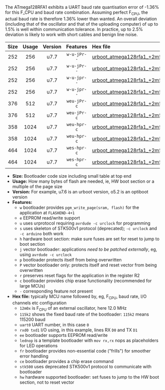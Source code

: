 The ATmega128RFA1 exhibits a UART baud rate quantisation error of -1.36% for this F_CPU and baud rate combination. Assuming perfect F<sub>CPU</sub>, the actual baud rate is therefore 1.36% lower than wanted. An overall deviation (including that of the oscillator and that of the uploading computer) of up to 1.5% is well within communication tolerance. In practice, up to 2.5% deviation is likely to work with short cables and benign line noise.

|Size|Usage|Version|Features|Hex file|
|:-:|:-:|:-:|:-:|:--|
|252|256|u7.7|`w-u-jPr--`|[urboot_atmega128rfa1_+2m5x_+++4k8_uart0_rxe0_txe1_lednop.hex](https://raw.githubusercontent.com/stefanrueger/urboot.hex/main/mcus/atmega128rfa1/external_oscillator/fcpu_+2m5x/br_+++4k8/urboot_atmega128rfa1_+2m5x_+++4k8_uart0_rxe0_txe1_lednop.hex)|
|252|256|u7.7|`w-u-jPr--`|[urboot_atmega128rfa1_+2m5x_+++4k8_uart1_rxd2_txd3_lednop.hex](https://raw.githubusercontent.com/stefanrueger/urboot.hex/main/mcus/atmega128rfa1/external_oscillator/fcpu_+2m5x/br_+++4k8/urboot_atmega128rfa1_+2m5x_+++4k8_uart1_rxd2_txd3_lednop.hex)|
|252|256|u7.7|`w-u-jpr--`|[urboot_atmega128rfa1_+2m5x_+++4k8_uart0_rxe0_txe1_lednop_fr.hex](https://raw.githubusercontent.com/stefanrueger/urboot.hex/main/mcus/atmega128rfa1/external_oscillator/fcpu_+2m5x/br_+++4k8/urboot_atmega128rfa1_+2m5x_+++4k8_uart0_rxe0_txe1_lednop_fr.hex)|
|252|256|u7.7|`w-u-jpr--`|[urboot_atmega128rfa1_+2m5x_+++4k8_uart1_rxd2_txd3_lednop_fr.hex](https://raw.githubusercontent.com/stefanrueger/urboot.hex/main/mcus/atmega128rfa1/external_oscillator/fcpu_+2m5x/br_+++4k8/urboot_atmega128rfa1_+2m5x_+++4k8_uart1_rxd2_txd3_lednop_fr.hex)|
|376|512|u7.7|`weu-jPr-c`|[urboot_atmega128rfa1_+2m5x_+++4k8_uart0_rxe0_txe1_ee_lednop_fr_ce.hex](https://raw.githubusercontent.com/stefanrueger/urboot.hex/main/mcus/atmega128rfa1/external_oscillator/fcpu_+2m5x/br_+++4k8/urboot_atmega128rfa1_+2m5x_+++4k8_uart0_rxe0_txe1_ee_lednop_fr_ce.hex)|
|376|512|u7.7|`weu-jPr-c`|[urboot_atmega128rfa1_+2m5x_+++4k8_uart1_rxd2_txd3_ee_lednop_fr_ce.hex](https://raw.githubusercontent.com/stefanrueger/urboot.hex/main/mcus/atmega128rfa1/external_oscillator/fcpu_+2m5x/br_+++4k8/urboot_atmega128rfa1_+2m5x_+++4k8_uart1_rxd2_txd3_ee_lednop_fr_ce.hex)|
|358|1024|u7.7|`weu-hpr-c`|[urboot_atmega128rfa1_+2m5x_+++4k8_uart0_rxe0_txe1_ee_lednop_fr_ce_hw.hex](https://raw.githubusercontent.com/stefanrueger/urboot.hex/main/mcus/atmega128rfa1/external_oscillator/fcpu_+2m5x/br_+++4k8/urboot_atmega128rfa1_+2m5x_+++4k8_uart0_rxe0_txe1_ee_lednop_fr_ce_hw.hex)|
|358|1024|u7.7|`weu-hpr-c`|[urboot_atmega128rfa1_+2m5x_+++4k8_uart1_rxd2_txd3_ee_lednop_fr_ce_hw.hex](https://raw.githubusercontent.com/stefanrueger/urboot.hex/main/mcus/atmega128rfa1/external_oscillator/fcpu_+2m5x/br_+++4k8/urboot_atmega128rfa1_+2m5x_+++4k8_uart1_rxd2_txd3_ee_lednop_fr_ce_hw.hex)|
|464|1024|u7.7|`wes-hpr-c`|[urboot_atmega128rfa1_+2m5x_+++4k8_uart0_rxe0_txe1_ee_lednop_fr_ce_stk500_hw.hex](https://raw.githubusercontent.com/stefanrueger/urboot.hex/main/mcus/atmega128rfa1/external_oscillator/fcpu_+2m5x/br_+++4k8/urboot_atmega128rfa1_+2m5x_+++4k8_uart0_rxe0_txe1_ee_lednop_fr_ce_stk500_hw.hex)|
|464|1024|u7.7|`wes-hpr-c`|[urboot_atmega128rfa1_+2m5x_+++4k8_uart1_rxd2_txd3_ee_lednop_fr_ce_stk500_hw.hex](https://raw.githubusercontent.com/stefanrueger/urboot.hex/main/mcus/atmega128rfa1/external_oscillator/fcpu_+2m5x/br_+++4k8/urboot_atmega128rfa1_+2m5x_+++4k8_uart1_rxd2_txd3_ee_lednop_fr_ce_stk500_hw.hex)|

- **Size:** Bootloader code size including small table at top end
- **Usage:** How many bytes of flash are needed, ie, HW boot section or a multiple of the page size
- **Version:** For example, u7.6 is an urboot version, o5.2 is an optiboot version
- **Features:**
  + `w` bootloader provides `pgm_write_page(sram, flash)` for the application at `FLASHEND-4+1`
  + `e` EEPROM read/write support
  + `u` uses urprotocol requiring `avrdude -c urclock` for programming
  + `s` uses skeleton of STK500v1 protocol (deprecated); `-c urclock` and `-c arduino` both work
  + `h` hardware boot section: make sure fuses are set for reset to jump to boot section
  + `j` vector bootloader: applications *need to be patched externally*, eg, using `avrdude -c urclock`
  + `p` bootloader protects itself from being overwritten
  + `P` vector bootloader only: protects itself and reset vector from being overwritten
  + `r` preserves reset flags for the application in the register R2
  + `c` bootloader provides chip erase functionality (recommended for large MCUs)
  + `-` corresponding feature not present
- **Hex file:** typically MCU name followed by, eg, F<sub>CPU</sub>, baud rate, I/O channels etc configuration
  + `12m0x` is F<sub>CPU</sub> of an external oscillator, here 12.0 MHz
  + `115k2` shows the fixed baud rate of the bootloader: `115k2` means 115200 baud
  + `uart0` UART number, in this case `0`
  + `rxd0 txd1` I/O using, in this example, lines RX `D0` and TX `D1`
  + `ee` bootloader supports EEPROM read/write
  + `lednop` is a template bootloader with `mov rx,rx` nops as placeholders for LED operations
  + `fr` bootloader provides non-essential code ("frills") for smoother error handling
  + `ce` bootloader provides a chip erase command
  + `stk500` uses deprecated STK500v1 protocol to communicate with bootloader
  + `hw` hardware supported bootloader: set fuses to jump to the HW boot section, not to reset vector
